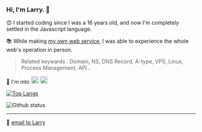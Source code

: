 ### Hi, I'm Larry. 👋

😊 I started coding since I was a 16 years old, and now I'm completely settled in the Javascript language.

📚 While making [my own web service](https://mo-gak-ko.xyz), I was able to experience the whole web's operation in person.
> Related keywards : Domain, NS, DNS Record, A-type, VPS, Linux, Process Management, API...

🧡 I'm into 
<img width="20" src="https://user-images.githubusercontent.com/46839654/89102723-d8e66b00-d446-11ea-9d23-66a6f88ac664.png" />
<img width="20" src="https://user-images.githubusercontent.com/46839654/89102726-dbe15b80-d446-11ea-84f3-419f46217e2e.png" />

[![Top Langs](https://github-readme-stats.vercel.app/api/top-langs/?username=Kunune&layout=compact)](https://github.com/anuraghazra/github-readme-stats)

![Github status](https://github-readme-stats.vercel.app/api?username=Kunune&show_icons=true&hide_border=true)

---
📧 [email to Larry](mailto:jhj46456@gmail.com)

<!--
**Kunune/kunune** is a ✨ _special_ ✨ repository because its `README.md` (this file) appears on your GitHub profile.

Here are some ideas to get you started:

- 🔭 I’m currently working on ...
- 🌱 I’m currently learning ...
- 👯 I’m looking to collaborate on ...
- 🤔 I’m looking for help with ...
- 💬 Ask me about ...
- 📫 How to reach me: ...
- 😄 Pronouns: ...
- ⚡ Fun fact: ...
-->

